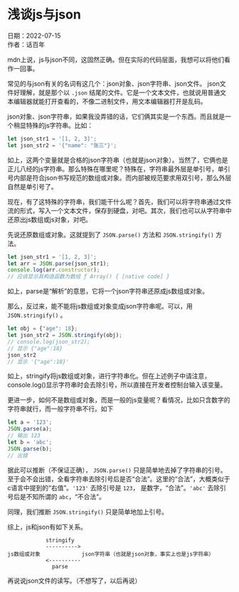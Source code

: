 # 浅谈js与json

日期：2022-07-15  
作者：话百年

mdn上说，js与json不同，这固然正确。但在实际的代码层面，我想可以将他们看作一回事。

常见的与json有关的名词有这几个：json对象、json字符串、json文件。
json文件好理解，就是那个以 `.json` 结尾的文件。它是一个文本文件，也就说用普通文本编辑器就能打开查看的，不像二进制文件，用文本编辑器打开是乱码。

json对象、json字符串，如果我没弄错的话，它们俩其实是一个东西。而且就是一个稍显特殊的js字符串。比如：  
```javascript
let json_str1 = '[1, 2, 3]';
let json_str2 = '{"name": "张三"}';
```
如上，这两个变量就是合格的json字符串（也就是json对象）。当然了，它俩也是正儿八经的js字符串。那么特殊在哪里呢？特殊在，字符串最外层是单引号，单引号内部是符合json书写规范的数组或对象。而内部被规范要求用双引号，那么外层自然是单引号了。

现在，有了这特殊的字符串，我们能干什么呢？首先，我们可以将字符串通过文件流的形式，写入一个文本文件，保存到硬盘，对吧。其次，我们也可以从字符串中还原出js数组或js对象，对吧。

先说还原数组或对象。这就提到了 `JSON.parse()` 方法和 `JSON.stringify()` 方法。
```javascript
let json_str1 = '[1, 2, 3]';
let arr = JSON.parse(json_str1);
console.log(arr.constructor);
// 应该显示其构造函数为数组 ƒ Array() { [native code] }
```
如上，parse是“解析”的意思，它将一个json字符串还原成js数组或对象。

那么，反过来，能不能将js数组或对象变成json字符串呢。可以，用 `JSON.stringify()` 。
```javascript
let obj = {"age": 18};
let json_str2 = JSON.stringify(obj);
// console.log(json_str2);
// 显示 {"age":18}
json_str2
// 显示 '{"age":18}'
```
如上，stringify将js数组或对象，进行字符串化。但在上述例子中请注意，console.log()显示字符串时会去除引号，所以直接在开发者控制台输入该变量。

更进一步，如何不是数组或对象，而是一般的js变量呢？看情况，比如只含数字的字符串就行，而一般字符串不行。如下
```javascript
let a = '123';
JSON.parse(a);
// 输出 123
let b = 'abc';
JSON.parse(b);
// 出错
```
据此可以推断（不保证正确）， `JSON.parse()` 只是简单地去掉了字符串的引号。至于会不会出错，全看字符串去除引号后是否“合法”。这里的“合法”，大概类似于c语言中提到的“右值”。`'123'` 去除引号是 `123`， 是数字，“合法”。`'abc'` 去除引号后是不知所谓的 `abc`，“不合法”。

同理，我们推断 `JSON.stringify()` 只是简单地加上引号。

综上，js和json有如下关系。
```
            stringify
            ---------->
js数组或对象             json字符串（也就是json对象，事实上也是js字符串）
            <----------
              parse
```
再说说json文件的读写。（不想写了，以后再说）